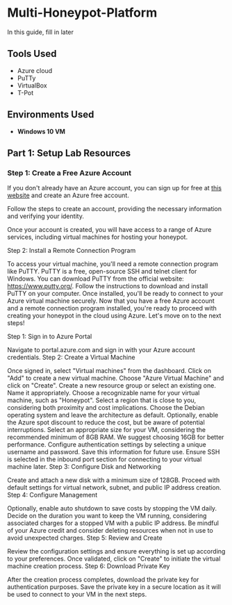 # Multi-Honeypot-Platform

In this guide, fill in later

## Tools Used

- Azure cloud
- PuTTy
- VirtualBox
- T-Pot

## Environments Used

- <b>Windows 10 VM</b>

## Part 1: Setup Lab Resources

### Step 1: Create a Free Azure Account

If you don't already have an Azure account, you can sign up for free at [this website](https://azure.microsoft.com/en-us/free/) and create an Azure free account.

Follow the steps to create an account, providing the necessary information and verifying your identity.

Once your account is created, you will have access to a range of Azure services, including virtual machines for hosting your honeypot.

Step 2: Install a Remote Connection Program

To access your virtual machine, you'll need a remote connection program like PuTTY.
PuTTY is a free, open-source SSH and telnet client for Windows.
You can download PuTTY from the official website: https://www.putty.org/.
Follow the instructions to download and install PuTTY on your computer.
Once installed, you'll be ready to connect to your Azure virtual machine securely.
Now that you have a free Azure account and a remote connection program installed, you're ready to proceed with creating your honeypot in the cloud using Azure. Let's move on to the next steps!

Step 1: Sign in to Azure Portal

Navigate to portal.azure.com and sign in with your Azure account credentials.
Step 2: Create a Virtual Machine

Once signed in, select "Virtual machines" from the dashboard.
Click on "Add" to create a new virtual machine.
Choose "Azure Virtual Machine" and click on "Create".
Create a new resource group or select an existing one. Name it appropriately.
Choose a recognizable name for your virtual machine, such as "Honeypot".
Select a region that is close to you, considering both proximity and cost implications.
Choose the Debian operating system and leave the architecture as default.
Optionally, enable the Azure spot discount to reduce the cost, but be aware of potential interruptions.
Select an appropriate size for your VM, considering the recommended minimum of 8GB RAM. We suggest choosing 16GB for better performance.
Configure authentication settings by selecting a unique username and password. Save this information for future use.
Ensure SSH is selected in the inbound port section for connecting to your virtual machine later.
Step 3: Configure Disk and Networking

Create and attach a new disk with a minimum size of 128GB.
Proceed with default settings for virtual network, subnet, and public IP address creation.
Step 4: Configure Management

Optionally, enable auto shutdown to save costs by stopping the VM daily.
Decide on the duration you want to keep the VM running, considering associated charges for a stopped VM with a public IP address.
Be mindful of your Azure credit and consider deleting resources when not in use to avoid unexpected charges.
Step 5: Review and Create

Review the configuration settings and ensure everything is set up according to your preferences.
Once validated, click on "Create" to initiate the virtual machine creation process.
Step 6: Download Private Key

After the creation process completes, download the private key for authentication purposes.
Save the private key in a secure location as it will be used to connect to your VM in the next steps.



